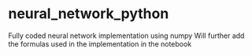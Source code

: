 # neural_network_python
Fully coded neural network implementation using numpy 
Will further add the formulas used in the implementation in the notebook
